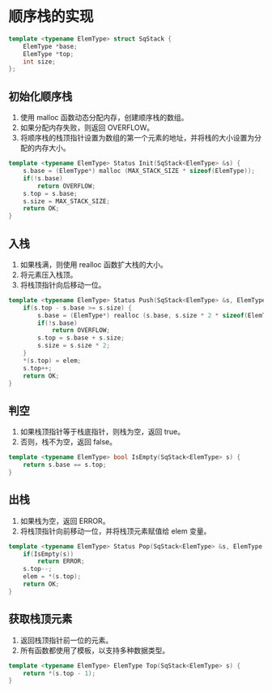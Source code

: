 # 顺序栈的实现

```cpp
template <typename ElemType> struct SqStack {
    ElemType *base;
    ElemType *top;
    int size;
};

```

## 初始化顺序栈

1. 使用 malloc 函数动态分配内存，创建顺序栈的数组。
2. 如果分配内存失败，则返回 OVERFLOW。
3. 将顺序栈的栈顶指针设置为数组的第一个元素的地址，并将栈的大小设置为分配的内存大小。

```cpp
template <typename ElemType> Status Init(SqStack<ElemType> &s) {
    s.base = (ElemType*) malloc (MAX_STACK_SIZE * sizeof(ElemType));
    if(!s.base)
        return OVERFLOW;
    s.top = s.base;
    s.size = MAX_STACK_SIZE;
    return OK;
}
```

## 入栈

1. 如果栈满，则使用 realloc 函数扩大栈的大小。
2. 将元素压入栈顶。
3. 将栈顶指针向后移动一位。

```cpp
template <typename ElemType> Status Push(SqStack<ElemType> &s, ElemType elem) {
    if(s.top - s.base >= s.size) {
        s.base = (ElemType*) realloc (s.base, s.size * 2 * sizeof(ElemType));
        if(!s.base)
            return OVERFLOW;
        s.top = s.base + s.size;
        s.size = s.size * 2;
    }
    *(s.top) = elem;
    s.top++;
    return OK;
}
```

## 判空

1. 如果栈顶指针等于栈底指针，则栈为空，返回 true。
2. 否则，栈不为空，返回 false。

```cpp
template <typename ElemType> bool IsEmpty(SqStack<ElemType> s) {
    return s.base == s.top;
}
```

## 出栈

1. 如果栈为空，返回 ERROR。
2. 将栈顶指针向前移动一位，并将栈顶元素赋值给 elem 变量。

```cpp
template <typename ElemType> Status Pop(SqStack<ElemType> &s, ElemType &elem) {
    if(IsEmpty(s))
        return ERROR;
    s.top--;
    elem = *(s.top);
    return OK;
}
```

## 获取栈顶元素

1. 返回栈顶指针前一位的元素。
2. 所有函数都使用了模板，以支持多种数据类型。

```cpp
template <typename ElemType> ElemType Top(SqStack<ElemType> s) {
    return *(s.top - 1);
}
```